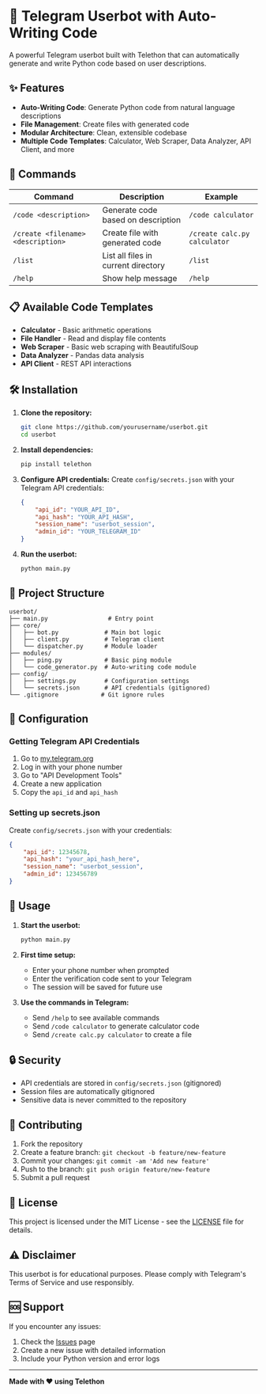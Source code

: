 # 🤖 Telegram Userbot with Auto-Writing Code

A powerful Telegram userbot built with Telethon that can automatically generate and write Python code based on user descriptions.

## ✨ Features

- **Auto-Writing Code**: Generate Python code from natural language descriptions
- **File Management**: Create files with generated code
- **Modular Architecture**: Clean, extensible codebase
- **Multiple Code Templates**: Calculator, Web Scraper, Data Analyzer, API Client, and more

## 🚀 Commands

| Command | Description | Example |
|---------|-------------|---------|
| `/code <description>` | Generate code based on description | `/code calculator` |
| `/create <filename> <description>` | Create file with generated code | `/create calc.py calculator` |
| `/list` | List all files in current directory | `/list` |
| `/help` | Show help message | `/help` |

## 📋 Available Code Templates

- **Calculator** - Basic arithmetic operations
- **File Handler** - Read and display file contents
- **Web Scraper** - Basic web scraping with BeautifulSoup
- **Data Analyzer** - Pandas data analysis
- **API Client** - REST API interactions

## 🛠️ Installation

1. **Clone the repository:**
   ```bash
   git clone https://github.com/yourusername/userbot.git
   cd userbot
   ```

2. **Install dependencies:**
   ```bash
   pip install telethon
   ```

3. **Configure API credentials:**
   Create `config/secrets.json` with your Telegram API credentials:
   ```json
   {
       "api_id": "YOUR_API_ID",
       "api_hash": "YOUR_API_HASH",
       "session_name": "userbot_session",
       "admin_id": "YOUR_TELEGRAM_ID"
   }
   ```

4. **Run the userbot:**
   ```bash
   python main.py
   ```

## 📁 Project Structure

```
userbot/
├── main.py                 # Entry point
├── core/
│   ├── bot.py             # Main bot logic
│   ├── client.py          # Telegram client
│   └── dispatcher.py      # Module loader
├── modules/
│   ├── ping.py            # Basic ping module
│   └── code_generator.py  # Auto-writing code module
├── config/
│   ├── settings.py        # Configuration settings
│   └── secrets.json       # API credentials (gitignored)
└── .gitignore            # Git ignore rules
```

## 🔧 Configuration

### Getting Telegram API Credentials

1. Go to [my.telegram.org](https://my.telegram.org)
2. Log in with your phone number
3. Go to "API Development Tools"
4. Create a new application
5. Copy the `api_id` and `api_hash`

### Setting up secrets.json

Create `config/secrets.json` with your credentials:
```json
{
    "api_id": 12345678,
    "api_hash": "your_api_hash_here",
    "session_name": "userbot_session",
    "admin_id": 123456789
}
```

## 🚀 Usage

1. **Start the userbot:**
   ```bash
   python main.py
   ```

2. **First time setup:**
   - Enter your phone number when prompted
   - Enter the verification code sent to your Telegram
   - The session will be saved for future use

3. **Use the commands in Telegram:**
   - Send `/help` to see available commands
   - Send `/code calculator` to generate calculator code
   - Send `/create calc.py calculator` to create a file

## 🔒 Security

- API credentials are stored in `config/secrets.json` (gitignored)
- Session files are automatically gitignored
- Sensitive data is never committed to the repository

## 🤝 Contributing

1. Fork the repository
2. Create a feature branch: `git checkout -b feature/new-feature`
3. Commit your changes: `git commit -am 'Add new feature'`
4. Push to the branch: `git push origin feature/new-feature`
5. Submit a pull request

## 📝 License

This project is licensed under the MIT License - see the [LICENSE](LICENSE) file for details.

## ⚠️ Disclaimer

This userbot is for educational purposes. Please comply with Telegram's Terms of Service and use responsibly.

## 🆘 Support

If you encounter any issues:
1. Check the [Issues](https://github.com/yourusername/userbot/issues) page
2. Create a new issue with detailed information
3. Include your Python version and error logs

---

**Made with ❤️ using Telethon** 